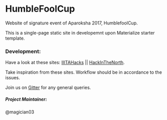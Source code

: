 # HumbleFoolCup

Website of signature event of Aparoksha 2017, HumblefoolCup. 

This is a single-page static site in developemnt upon Materialize starter template.

### Development:

Have a look at these sites: [IIITAHacks](https://geekhaven.iiita.ac.in/iiitahacks/) || [HackInTheNorth](http://www.hackinthenorth.com/).

Take inspiration from these sites. Workflow should be in accordance to the issues.

Join us on [Gitter](https://gitter.im/opencode2017) for any general queries.

##### Project Maintainer:
@magician03